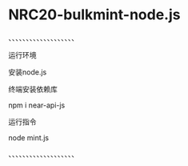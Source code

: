 # NRC20-bulkmint-node.js
、、、、、、、、、、、、、、、、、、、

运行环境

安装node.js

终端安装依赖库

npm i near-api-js

运行指令

node mint.js

、、、、、、、、、、、、、、、、、、、
